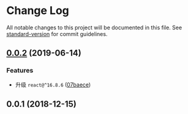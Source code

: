# Change Log

All notable changes to this project will be documented in this file. See [standard-version](https://github.com/conventional-changelog/standard-version) for commit guidelines.

<a name="0.0.2"></a>
## [0.0.2](https://github.com/dacejs/dace/compare/v0.0.1...v0.0.2) (2019-06-14)


### Features

* 升级 `react@^16.8.6` ([07baece](https://github.com/dacejs/dace/commit/07baece))



<a name="0.0.1"></a>
## 0.0.1 (2018-12-15)
